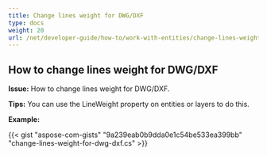```yaml
---
title: Change lines weight for DWG/DXF
type: docs
weight: 20
url: /net/developer-guide/how-to/work-with-entities/change-lines-weight-for-dwg-dxf/
---
```


## **How to change lines weight for DWG/DXF**

**Issue:** How to change lines weight for DWG/DXF.

**Tips:** You can use the LineWeight property on entities or layers to do this.

**Example:**

{{< gist "aspose-com-gists" "9a239eab0b9dda0e1c54be533ea399bb" "change-lines-weight-for-dwg-dxf.cs" >}}
